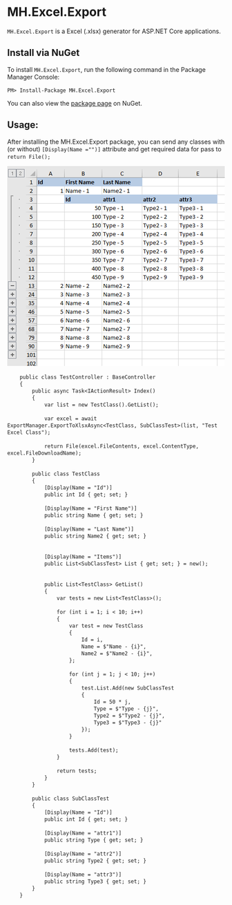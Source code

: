 # MH.Excel.Export

`MH.Excel.Export` is a Excel (.xlsx) generator for ASP.NET Core applications.

## Install via NuGet

To install `MH.Excel.Export`, run the following command in the Package Manager Console:

```
PM> Install-Package MH.Excel.Export
``` 
You can also view the [package page](https://www.nuget.org/packages/MH.Excel.Export) on NuGet.

## Usage:

After installing the MH.Excel.Export package, you can send any classes with (or without) `[Display(Name ="")]` attribute and get required data for pass to `return File();`

![dntcaptcha](/MH.Excel.Export.png)

```
    public class TestController : BaseController
    {
        public async Task<IActionResult> Index()
        {
            var list = new TestClass().GetList();

            var excel = await ExportManager.ExportToXlsxAsync<TestClass, SubClassTest>(list, "Test Excel Class");

            return File(excel.FileContents, excel.ContentType, excel.FileDownloadName);
        }

        public class TestClass
        {
            [Display(Name = "Id")]
            public int Id { get; set; }

            [Display(Name = "First Name")]
            public string Name { get; set; }

            [Display(Name = "Last Name")]
            public string Name2 { get; set; }


            [Display(Name = "Items")]
            public List<SubClassTest> List { get; set; } = new();


            public List<TestClass> GetList()
            {
                var tests = new List<TestClass>();

                for (int i = 1; i < 10; i++)
                {
                    var test = new TestClass
                    {
                        Id = i,
                        Name = $"Name - {i}",
                        Name2 = $"Name2 - {i}",
                    };

                    for (int j = 1; j < 10; j++)
                    {
                        test.List.Add(new SubClassTest
                        {
                            Id = 50 * j,
                            Type = $"Type - {j}",
                            Type2 = $"Type2 - {j}",
                            Type3 = $"Type3 - {j}"
                        });
                    }

                    tests.Add(test);
                }

                return tests;
            }
        }

        public class SubClassTest
        {
            [Display(Name = "Id")]
            public int Id { get; set; }

            [Display(Name = "attr1")]
            public string Type { get; set; }

            [Display(Name = "attr2")]
            public string Type2 { get; set; }

            [Display(Name = "attr3")]
            public string Type3 { get; set; }
        }
    }
```
